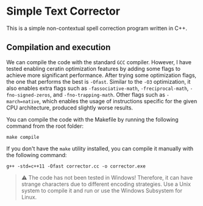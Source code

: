 # Simple Text Corrector

This is a simple non-contextual spell correction program written in C++.

## Compilation and execution

We can compile the code with the standard `GCC` compiler. However, I have tested enabling ceratin optimization features by adding some flags to achieve more significant performance. After trying some optimization flags, the one that performs the best is `-Ofast`. Similar to the `-O3` optimization, it also enables extra flags such as `-fassociative-math`, `-freciprocal-math`, `-fno-signed-zeros`, and `-fno-trapping-math`. Other flags such as `-march=native`, which enables the usage of instructions specific for the given CPU architecture, produced slightly worse results.

You can compile the code with the Makefile by running the following command from the root folder:
```shell
make compile
```

If you don't have the `make` utility installed, you can compile it manually with the following command:
```shell
g++ -std=c++11 -Ofast corrector.cc -o corrector.exe
```

> ⚠️ The code has not been tested in Windows! Therefore, it can have strange characters due to different encoding strategies. Use a Unix system to compile it and run or use the Windows Subsystem for Linux.